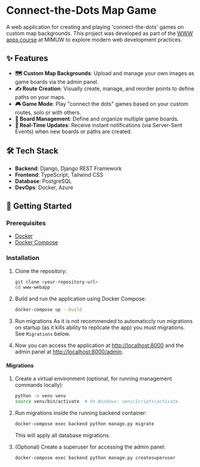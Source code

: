 # Connect-the-Dots Map Game

A web application for creating and playing 'connect-the-dots' games on custom map backgrounds. This project was developed as part of the [WWW apps course](https://mrd4rkne.github.io/www/) at MIMUW to explore modern web development practices.

## ✨ Features

-   **🗺️ Custom Map Backgrounds**: Upload and manage your own images as game boards via the admin panel.
-   **✍️ Route Creation**: Visually create, manage, and reorder points to define paths on your maps.
-   **🎮 Game Mode**: Play "connect the dots" games based on your custom routes, solo or with others.
-   **🧩 Board Management**: Define and organize multiple game boards.
-   **🔔 Real-Time Updates**: Receive instant notifications (via Server-Sent Events) when new boards or paths are created.

## 🛠️ Tech Stack

-   **Backend**: Django, Django REST Framework
-   **Frontend**: TypeScript, Tailwind CSS
-   **Database**: PostgreSQL
-   **DevOps**: Docker, Azure

## 🚀 Getting Started

### Prerequisites

-   [Docker](https://www.docker.com/get-started)
-   [Docker Compose](https://docs.docker.com/compose/install/)

### Installation

1.  Clone the repository:
    ```bash
    git clone <your-repository-url>
    cd www-webapp
    ```

2.  Build and run the application using Docker Compose:
    ```bash
    docker-compose up --build
    ```
3. Run migrations
    As it is not recommended to automaticcly run migrations on startup (as it kills ability to replicate the app) you must migrations. See `Migrations` below.

4.  Now you can access the application at [http://localhost:8000](http://localhost:8000) and the admin panel at [http://localhost:8000/admin](http://localhost:8000/admin).

#### Migrations
1. Create a virtual environment (optional, for running management commands locally):

    ```bash
    python -m venv venv
    source venv/bin/activate  # On Windows: venv\Scripts\activate
    ```

2. Run migrations inside the running backend container:

    ```bash
    docker-compose exec backend python manage.py migrate
    ```

   This will apply all database migrations.

3. (Optional) Create a superuser for accessing the admin panel:

    ```bash
    docker-compose exec backend python manage.py createsuperuser
    ```